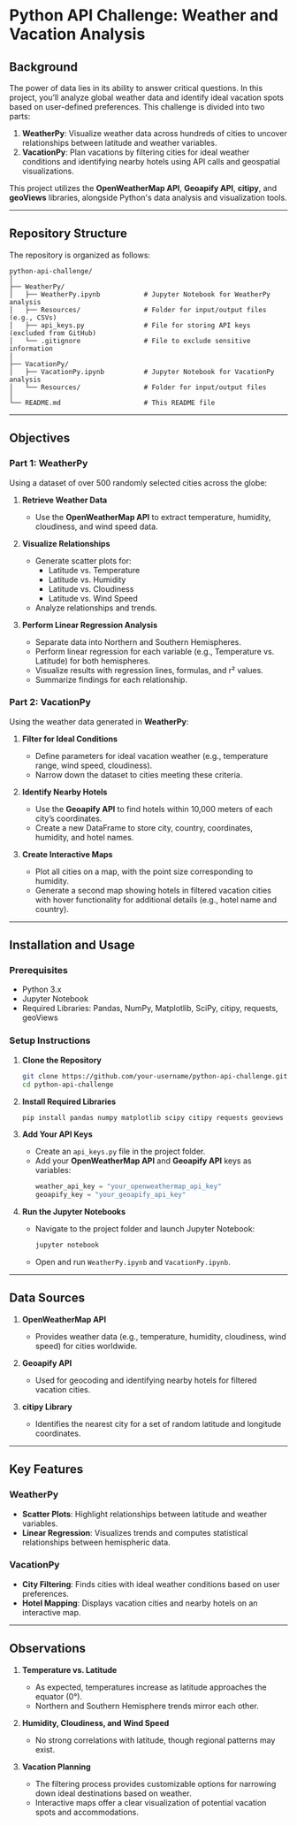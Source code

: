 # Python API Challenge: Weather and Vacation Analysis  

## Background  

The power of data lies in its ability to answer critical questions. In this project, you’ll analyze global weather data and identify ideal vacation spots based on user-defined preferences. This challenge is divided into two parts:  

1. **WeatherPy**: Visualize weather data across hundreds of cities to uncover relationships between latitude and weather variables.  
2. **VacationPy**: Plan vacations by filtering cities for ideal weather conditions and identifying nearby hotels using API calls and geospatial visualizations.  

This project utilizes the **OpenWeatherMap API**, **Geoapify API**, **citipy**, and **geoViews** libraries, alongside Python's data analysis and visualization tools.  

---

## Repository Structure  

The repository is organized as follows:  

```  
python-api-challenge/  
│  
├── WeatherPy/  
│   ├── WeatherPy.ipynb           # Jupyter Notebook for WeatherPy analysis  
│   ├── Resources/                # Folder for input/output files (e.g., CSVs)  
│   ├── api_keys.py               # File for storing API keys (excluded from GitHub)  
│   └── .gitignore                # File to exclude sensitive information  
│  
├── VacationPy/  
│   ├── VacationPy.ipynb          # Jupyter Notebook for VacationPy analysis  
│   └── Resources/                # Folder for input/output files  
│  
└── README.md                     # This README file  
```  

---

## Objectives  

### Part 1: WeatherPy  

Using a dataset of over 500 randomly selected cities across the globe:  

1. **Retrieve Weather Data**  
   - Use the **OpenWeatherMap API** to extract temperature, humidity, cloudiness, and wind speed data.  

2. **Visualize Relationships**  
   - Generate scatter plots for:  
     - Latitude vs. Temperature  
     - Latitude vs. Humidity  
     - Latitude vs. Cloudiness  
     - Latitude vs. Wind Speed  
   - Analyze relationships and trends.  

3. **Perform Linear Regression Analysis**  
   - Separate data into Northern and Southern Hemispheres.  
   - Perform linear regression for each variable (e.g., Temperature vs. Latitude) for both hemispheres.  
   - Visualize results with regression lines, formulas, and r² values.  
   - Summarize findings for each relationship.  

### Part 2: VacationPy  

Using the weather data generated in **WeatherPy**:  

1. **Filter for Ideal Conditions**  
   - Define parameters for ideal vacation weather (e.g., temperature range, wind speed, cloudiness).  
   - Narrow down the dataset to cities meeting these criteria.  

2. **Identify Nearby Hotels**  
   - Use the **Geoapify API** to find hotels within 10,000 meters of each city’s coordinates.  
   - Create a new DataFrame to store city, country, coordinates, humidity, and hotel names.  

3. **Create Interactive Maps**  
   - Plot all cities on a map, with the point size corresponding to humidity.  
   - Generate a second map showing hotels in filtered vacation cities with hover functionality for additional details (e.g., hotel name and country).  

---

## Installation and Usage  

### Prerequisites  
- Python 3.x  
- Jupyter Notebook  
- Required Libraries: Pandas, NumPy, Matplotlib, SciPy, citipy, requests, geoViews  

### Setup Instructions  

1. **Clone the Repository**  
   ```bash  
   git clone https://github.com/your-username/python-api-challenge.git  
   cd python-api-challenge  
   ```  

2. **Install Required Libraries**  
   ```bash  
   pip install pandas numpy matplotlib scipy citipy requests geoviews  
   ```  

3. **Add Your API Keys**  
   - Create an `api_keys.py` file in the project folder.  
   - Add your **OpenWeatherMap API** and **Geoapify API** keys as variables:  
     ```python  
     weather_api_key = "your_openweathermap_api_key"  
     geoapify_key = "your_geoapify_api_key"  
     ```  

4. **Run the Jupyter Notebooks**  
   - Navigate to the project folder and launch Jupyter Notebook:  
     ```bash  
     jupyter notebook  
     ```  
   - Open and run `WeatherPy.ipynb` and `VacationPy.ipynb`.  

---

## Data Sources  

1. **OpenWeatherMap API**  
   - Provides weather data (e.g., temperature, humidity, cloudiness, wind speed) for cities worldwide.  

2. **Geoapify API**  
   - Used for geocoding and identifying nearby hotels for filtered vacation cities.  

3. **citipy Library**  
   - Identifies the nearest city for a set of random latitude and longitude coordinates.  

---

## Key Features  

### WeatherPy  
- **Scatter Plots**: Highlight relationships between latitude and weather variables.  
- **Linear Regression**: Visualizes trends and computes statistical relationships between hemispheric data.  

### VacationPy  
- **City Filtering**: Finds cities with ideal weather conditions based on user preferences.  
- **Hotel Mapping**: Displays vacation cities and nearby hotels on an interactive map.  

---

## Observations  

1. **Temperature vs. Latitude**  
   - As expected, temperatures increase as latitude approaches the equator (0°).  
   - Northern and Southern Hemisphere trends mirror each other.  

2. **Humidity, Cloudiness, and Wind Speed**  
   - No strong correlations with latitude, though regional patterns may exist.  

3. **Vacation Planning**  
   - The filtering process provides customizable options for narrowing down ideal destinations based on weather.  
   - Interactive maps offer a clear visualization of potential vacation spots and accommodations.  
